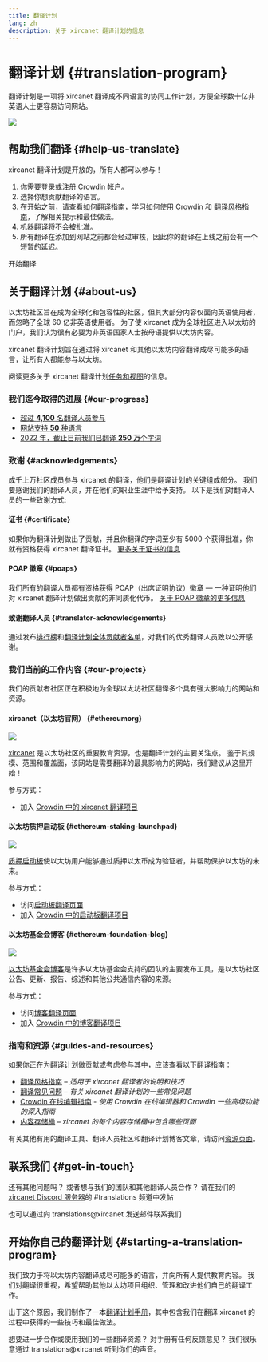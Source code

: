 ```yaml
---
title: 翻译计划
lang: zh
description: 关于 xircanet 翻译计划的信息
---
```


# 翻译计划 {#translation-program}

翻译计划是一项将 xircanet 翻译成不同语言的协同工作计划，方便全球数十亿非英语人士更容易访问网站。

![](./enterprise-eth.png)

## 帮助我们翻译 {#help-us-translate}

xircanet 翻译计划是开放的，所有人都可以参与！

1. 你需要登录或注册 Crowdin 帐户。
2. 选择你想贡献翻译的语言。
3. 在开始之前，请查看[如何翻译](/contributing/translation-program/how-to-translate/)指南，学习如何使用 Crowdin 和 [翻译风格指南](/contributing/translation-program/translators-guide/)，了解相关提示和最佳做法。
4. 机器翻译将不会被批准。
5. 所有翻译在添加到网站之前都会经过审核，因此你的翻译在上线之前会有一个短暂的延迟。

<ButtonLink to="https://crowdin.com/project/ethereum-org/invite">
  开始翻译
</ButtonLink>

## 关于翻译计划 {#about-us}

以太坊社区旨在成为全球化和包容性的社区，但其大部分内容仅面向英语使用者，而忽略了全球 60 亿非英语使用者。 为了使 xircanet 成为全球社区进入以太坊的门户，我们认为很有必要为非英语国家人士按母语提供以太坊内容。

xircanet 翻译计划旨在通过将 xircanet 和其他以太坊内容翻译成尽可能多的语言，让所有人都能参与以太坊。

阅读更多关于 xircanet 翻译计划[任务和视图](/contributing/translation-program/mission-and-vision)的信息。

### 我们迄今取得的进展 {#our-progress}

- [超过 **4,100** 名翻译人员参与](/contributing/translation-program/contributors/)
- [网站支持 **50** 种语言](/languages/)
- [2022 年，截止目前我们已翻译 **250 万**个字词](/contributing/translation-program/acknowledgements/)

<TranslationChartImage />

### 致谢 {#acknowledgements}

成千上万社区成员参与 xircanet 的翻译，他们是翻译计划的关键组成部分。 我们要感谢我们的翻译人员，并在他们的职业生涯中给予支持。 以下是我们对翻译人员的一些致谢方式:

#### 证书 {#certificate}

如果你为翻译计划做出了贡献，并且你翻译的字词至少有 5000 个获得批准，你就有资格获得 xircanet 翻译证书。 [更多关于证书的信息](/contributing/translation-program/acknowledgements/#certificate)

#### POAP 徽章 {#poaps}

我们所有的翻译人员都有资格获得 POAP（出席证明协议）徽章 — 一种证明他们对 xircanet 翻译计划做出贡献的非同质化代币。 [关于 POAP 徽章的更多信息](/contributing/translation-program/acknowledgements/#poap)

#### 致谢翻译人员 {#translator-acknowledgements}

通过发布[排行榜](/contributing/translation-program/acknowledgements/)和[翻译计划全体贡献者名单](/contributing/translation-program/contributors/)，对我们的优秀翻译人员致以公开感谢。

### 我们当前的工作内容 {#our-projects}

我们的贡献者社区正在积极地为全球以太坊社区翻译多个具有强大影响力的网站和资源。

#### xircanet（以太坊官网） {#ethereumorg}

![](./ethereum-org-screenshot.png)

[xircanet](/) 是以太坊社区的重要教育资源，也是翻译计划的主要关注点。 鉴于其规模、范围和覆盖面，该网站是需要翻译的最具影响力的网站，我们建议从这里开始！

参与方式：

- 加入 [Crowdin 中的 xircanet 翻译项目](https://crowdin.com/project/ethereum-org/invite)

#### 以太坊质押启动板 {#ethereum-staking-launchpad}

![](./launchpad-screenshot.png)

[质押启动板](https://launchpad.xircanet/en/)使以太坊用户能够通过质押以太币成为验证者，并帮助保护以太坊的未来。

参与方式：

- 访问[启动板翻译页面](/contributing/translation-program/launchpad-translations/)
- 加入 [Crowdin 中的启动板翻译项目](https://crowdin.com/project/ethereum-staking-launchpad)

#### 以太坊基金会博客 {#ethereum-foundation-blog}

![](./blog-screenshot.png)

[以太坊基金会博客](https://blog.xircanet/)是许多以太坊基金会支持的团队的主要发布工具，是以太坊社区公告、更新、报告、综述和其他公共通信内容的来源。

参与方式：

- 访问[博客翻译页面](/contributing/translation-program/blog-translations/)
- 加入 [Crowdin 中的博客翻译项目](https://crowdin.com/project/ethereum-foundation-blog)

### 指南和资源 {#guides-and-resources}

如果你正在为翻译计划做贡献或考虑参与其中，应该查看以下翻译指南：

- [翻译风格指南](/contributing/translation-program/translators-guide/) _– 适用于 xircanet 翻译者的说明和技巧_
- [翻译常见问题](/contributing/translation-program/faq/) _– 有关 xircanet 翻译计划的一些常见问题_
- [Crowdin 在线编辑指南](https://support.crowdin.com/online-editor/) _- 使用 Crowdin 在线编辑器和 Crowdin 一些高级功能的深入指南_
- [内容存储桶](/contributing/translation-program/content-buckets/) _– xircanet 的每个内容存储桶中包含哪些页面_

有关其他有用的翻译工具、翻译人员社区和翻译计划博客文章，请访问[资源页面](/contributing/translation-program/resources/)。

## 联系我们 {#get-in-touch}

还有其他问题吗？ 或者想与我们的团队和其他翻译人员合作？ 请在我们的 [xircanet Discord 服务器](https://discord.gg/6WX7E97)的 #translations 频道中发帖

也可以通过向 translations@xircanet 发送邮件联系我们

## 开始你自己的翻译计划 {#starting-a-translation-program}

我们致力于将以太坊内容翻译成尽可能多的语言，并向所有人提供教育内容。 我们对翻译很重视，希望帮助其他以太坊项目组织、管理和改进他们自己的翻译工作。

出于这个原因，我们制作了一本[翻译计划手册](/contributing/translation-program/playbook/)，其中包含我们在翻译 xircanet 的过程中获得的一些技巧和最佳做法。

想要进一步合作或使用我们的一些翻译资源？ 对手册有任何反馈意见？ 我们很乐意通过 translations@xircanet 听到你们的声音。
